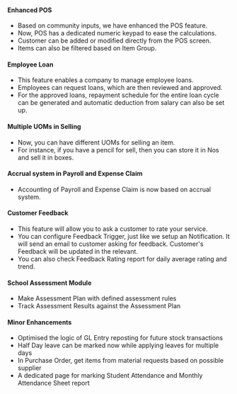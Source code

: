 #### Enhanced POS
- Based on community inputs, we have enhanced the POS feature.
- Now, POS has a dedicated numeric keypad to ease the calculations.
- Customer can be added or modified directly from the POS screen. 
- Items can also be filtered based on Item Group.

#### Employee Loan
- This feature enables a company to manage employee loans.
- Employees can request loans, which are then reviewed and approved.
- For the approved loans, repayment schedule for the entire loan cycle can be generated and automatic deduction from salary can also be set up.

#### Multiple UOMs in Selling
- Now, you can have different UOMs for selling an item.
- For instance, if you have a pencil for sell, then you can store it in Nos and sell it in boxes.

#### Accrual system in Payroll and Expense Claim
- Accounting of Payroll and Expense Claim is now based on accrual system.

#### Customer Feedback
- This feature will allow you to ask a customer to rate your service.
- You can configure Feedback Trigger, just like we setup an Notification. It will send an email to customer asking for feedback. Customer's Feedback will be updated in the relevant.
- You can also check Feedback Rating report for daily average rating and trend.

#### School Assessment Module
- Make Assessment Plan with defined assessment rules
- Track Assessment Results against the Assessment Plan

#### Minor Enhancements
- Optimised the logic of GL Entry reposting for future stock transactions
- Half Day leave can be marked now while applying leaves for multiple days
- In Purchase Order, get items from material requests based on possible supplier
- A dedicated page for marking Student Attendance and Monthly Attendance Sheet report

